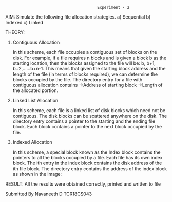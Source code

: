                                             Experiment - 2

AIM:
Simulate the following file allocation strategies.
a) Sequential b) Indexed c) Linked

THEORY:
1. Contiguous Allocation

    In this scheme, each file occupies a contiguous set of blocks on the disk. For example, if a file requires n blocks and is given a block b as the starting location, then the blocks assigned to the file will be: b, b+1, b+2,……b+n-1. This means that given the starting block address and the length of the file (in terms of blocks required), we can determine the blocks occupied by the file.
    The directory entry for a file with contiguous allocation contains
        ->Address of starting block
        ->Length of the allocated portion.

2. Linked List Allocation

    In this scheme, each file is a linked list of disk blocks which need not be contiguous. The disk blocks can be scattered anywhere on the disk.
    The directory entry contains a pointer to the starting and the ending file block. Each block contains a pointer to the next block occupied by the file.

3. Indexed Allocation

    In this scheme, a special block known as the Index block contains the pointers to all the blocks occupied by a file. Each file has its own index block. The ith entry in the index block contains the disk address of the ith file block. The directory entry contains the address of the index block as shown in the image:

RESULT:
All the results were obtained correctly, printed and written to file


Submitted By
Navaneeth D
TCR18CS043
